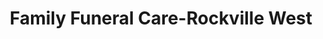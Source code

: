 ---
title: "Family Funeral Care-Rockville West"
url: /indianapolis/family-funeral-care-rockville-west/
shop: funeral directors
---